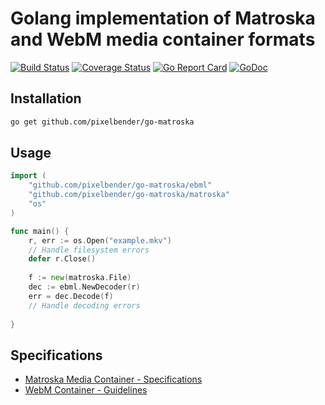# Golang implementation of Matroska and WebM media container formats

[![Build Status](https://travis-ci.org/pixelbender/go-matroska.svg)](https://travis-ci.org/pixelbender/go-matroska)
[![Coverage Status](https://coveralls.io/repos/github/pixelbender/go-matroska/badge.svg?branch=master)](https://coveralls.io/github/pixelbender/go-matroska?branch=master)
[![Go Report Card](https://goreportcard.com/badge/github.com/pixelbender/go-matroska)](https://goreportcard.com/report/github.com/pixelbender/go-matroska)
[![GoDoc](https://godoc.org/github.com/pixelbender/go-matroska?status.svg)](https://godoc.org/github.com/pixelbender/go-matroska)

## Installation

```sh
go get github.com/pixelbender/go-matroska
```

## Usage

```go
import (
    "github.com/pixelbender/go-matroska/ebml"
    "github.com/pixelbender/go-matroska/matroska"
    "os"
)

func main() {
    r, err := os.Open("example.mkv")
    // Handle filesystem errors
    defer r.Close()
    
    f := new(matroska.File)
    dec := ebml.NewDecoder(r)
    err = dec.Decode(f)
    // Handle decoding errors
    
}

```

## Specifications

- [Matroska Media Container - Specifications](https://matroska.org/technical/specs/index.html)
- [WebM Container - Guidelines](https://www.webmproject.org/docs/container/)
